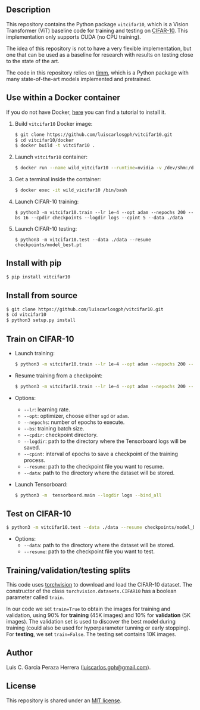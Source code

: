 Description
-----------

This repository contains the Python package `vitcifar10`, which is a Vision Transformer (ViT) baseline code for training and testing on [CIFAR-10](https://www.cs.toronto.edu/~kriz/cifar.html). This implementation only supports CUDA (no CPU training). 

The idea of this repository is not to have a very flexible implementation, but one that can be used as a baseline for research with results on testing close to the state of the art.

The code in this repository relies on [timm](https://github.com/rwightman/pytorch-image-models), which is a Python package with many state-of-the-art models implemented and pretrained.


Use within a Docker container
---------------------------

If you do not have Docker, [here](https://github.com/luiscarlosgph/how-to/tree/main/docker) you can find a tutorial to install it.

1. Build `vitcifar10` Docker image:
   ```bash
   $ git clone https://github.com/luiscarlosgph/vitcifar10.git
   $ cd vitcifar10/docker
   $ docker build -t vitcifar10 .
   ```

2. Launch `vitcifar10` container:
   ```bash
   $ docker run --name wild_vitcifar10 --runtime=nvidia -v /dev/shm:/dev/shm vitcifar10:latest &
   ```
   
3. Get a terminal inside the container:
   ```bash
   $ docker exec -it wild_vicifar10 /bin/bash
   ```
   
4. Launch CIFAR-10 training:
   ```
   $ python3 -m vitcifar10.train --lr 1e-4 --opt adam --nepochs 200 --bs 16 --cpdir checkpoints --logdir logs --cpint 5 --data ./data
   ```
   
5. Launch CIFAR-10 testing:
   ```
   $ python3 -m vitcifar10.test --data ./data --resume checkpoints/model_best.pt
   ```

Install with pip
----------------

```bash
$ pip install vitcifar10
```


Install from source
-------------------

```bash
$ git clone https://github.com/luiscarlosgph/vitcifar10.git
$ cd vitcifar10
$ python3 setup.py install
```


Train on CIFAR-10
-----------------

* Launch training:

   ```bash
   $ python3 -m vitcifar10.train --lr 1e-4 --opt adam --nepochs 200 --bs 16 --cpdir checkpoints --logdir logs --cpint 5 --data ./data
   ```

* Resume training from a checkpoint:
   ```bash
   $ python3 -m vitcifar10.train --lr 1e-4 --opt adam --nepochs 200 --bs 16 --cpdir checkpoints --logdir logs --cpint 5 --data ./data --resume   checkpoints/epoch_21.pt
   ```

* Options:
   * `--lr`: learning rate.
   * `--opt`: optimizer, choose either `sgd` or `adam`.
   * `--nepochs`: number of epochs to execute.
   * `--bs`: training batch size.
   * `--cpdir`: checkpoint directory.
   * `--logdir`: path to the directory where the Tensorboard logs will be saved.
   * `--cpint`: interval of epochs to save a checkpoint of the training process.
   * `--resume`: path to the checkpoint file you want to resume.
   * `--data`: path to the directory where the dataset will be stored.


* Launch Tensorboard:

   ```bash
   $ python3 -m  tensorboard.main --logdir logs --bind_all
   ```


Test on CIFAR-10
----------------

```bash
$ python3 -m vitcifar10.test --data ./data --resume checkpoints/model_best.pt
```

* Options:
   * `--data`: path to the directory where the dataset will be stored.
   * `--resume`: path to the checkpoint file you want to test.

<!--
Perform inference on a single image
-----------------------------------

TODO
-->


Training/validation/testing splits
----------------------------------

This code uses [torchvision](https://pytorch.org/vision/stable/generated/torchvision.datasets.CIFAR10.html) to download and load the CIFAR-10 dataset. The constructor of the class `torchvision.datasets.CIFAR10` has a boolean parameter called `train`. 

In our code we set `train=True` to obtain the images for training and validation, using 90% for **training** (45K images) and 10% for **validation** (5K images). The validation set is used to discover the best model during training (could also be used for hyperparameter tunning or early stopping). For **testing**, we set `train=False`. The testing set contains 10K images. 


Author
------

Luis C. Garcia Peraza Herrera (luiscarlos.gph@gmail.com).


License
-------

This repository is shared under an [MIT license](LICENSE).


